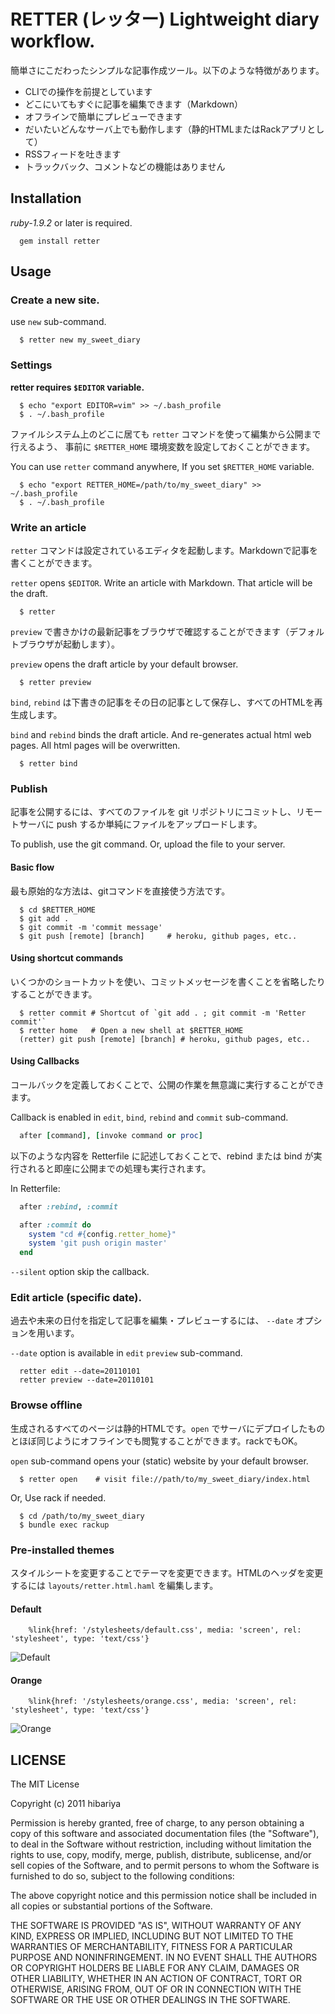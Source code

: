 # RETTER (レッター) Lightweight diary workflow.

簡単さにこだわったシンプルな記事作成ツール。以下のような特徴があります。

* CLIでの操作を前提としています
* どこにいてもすぐに記事を編集できます（Markdown）
* オフラインで簡単にプレビューできます
* だいたいどんなサーバ上でも動作します（静的HTMLまたはRackアプリとして）
* RSSフィードを吐きます
* トラックバック、コメントなどの機能はありません

## Installation

*ruby-1.9.2* or later is required.

~~~~
  gem install retter
~~~~

## Usage

### Create a new site.

use `new` sub-command.

~~~~
  $ retter new my_sweet_diary
~~~~

### Settings

**retter requires `$EDITOR` variable.**

~~~~
  $ echo "export EDITOR=vim" >> ~/.bash_profile
  $ . ~/.bash_profile
~~~~

ファイルシステム上のどこに居ても `retter` コマンドを使って編集から公開まで行えるよう、 事前に `$RETTER_HOME` 環境変数を設定しておくことができます。

You can use `retter` command anywhere, If you set `$RETTER_HOME` variable.

~~~~
  $ echo "export RETTER_HOME=/path/to/my_sweet_diary" >> ~/.bash_profile
  $ . ~/.bash_profile
~~~~

### Write an article

`retter` コマンドは設定されているエディタを起動します。Markdownで記事を書くことができます。

`retter` opens `$EDITOR`. Write an article with Markdown. That article will be the draft.

~~~~
  $ retter
~~~~

`preview` で書きかけの最新記事をブラウザで確認することができます（デフォルトブラウザが起動します）。

`preview` opens the draft article by your default browser.

~~~~
  $ retter preview
~~~~

`bind`, `rebind` は下書きの記事をその日の記事として保存し、すべてのHTMLを再生成します。

`bind` and `rebind` binds the draft article. And re-generates actual html web pages. All html pages will be overwritten.

~~~~
  $ retter bind
~~~~

### Publish

記事を公開するには、すべてのファイルを git リポジトリにコミットし、リモートサーバに push するか単純にファイルをアップロードします。

To publish, use the git command. Or, upload the file to your server.

#### Basic flow

最も原始的な方法は、gitコマンドを直接使う方法です。

~~~~
  $ cd $RETTER_HOME
  $ git add .
  $ git commit -m 'commit message'
  $ git push [remote] [branch]     # heroku, github pages, etc..
~~~~

#### Using shortcut commands

いくつかのショートカットを使い、コミットメッセージを書くことを省略したりすることができます。

~~~~
  $ retter commit # Shortcut of `git add . ; git commit -m 'Retter commit'`
  $ retter home   # Open a new shell at $RETTER_HOME
  (retter) git push [remote] [branch] # heroku, github pages, etc..
~~~~

#### Using Callbacks

コールバックを定義しておくことで、公開の作業を無意識に実行することができます。

Callback is enabled in `edit`, `bind`, `rebind` and `commit` sub-command.

~~~~ruby
  after [command], [invoke command or proc]
~~~~

以下のような内容を Retterfile に記述しておくことで、rebind または bind が実行されると即座に公開までの処理も実行されます。

In Retterfile:

~~~~ruby
  after :rebind, :commit

  after :commit do
    system "cd #{config.retter_home}"
    system 'git push origin master'
  end
~~~~

`--silent` option skip the callback.

### Edit article (specific date).

過去や未来の日付を指定して記事を編集・プレビューするには、 `--date` オプションを用います。

`--date` option is available in `edit` `preview` sub-command.

~~~~
  retter edit --date=20110101
  retter preview --date=20110101
~~~~

### Browse offline

生成されるすべてのページは静的HTMLです。`open` でサーバにデプロイしたものとほぼ同じようにオフラインでも閲覧することができます。rackでもOK。

`open` sub-command opens your (static) website by your default browser.

~~~~
  $ retter open    # visit file://path/to/my_sweet_diary/index.html
~~~~

Or, Use rack if needed.

~~~~
  $ cd /path/to/my_sweet_diary
  $ bundle exec rackup
~~~~

### Pre-installed themes

スタイルシートを変更することでテーマを変更できます。HTMLのヘッダを変更するには `layouts/retter.html.haml` を編集します。

#### Default

~~~~haml
    %link{href: '/stylesheets/default.css', media: 'screen', rel: 'stylesheet', type: 'text/css'}
~~~~

![Default](http://hibariya.github.com/images/theme_samples/retter_default.jpg)

#### Orange

~~~~haml
    %link{href: '/stylesheets/orange.css', media: 'screen', rel: 'stylesheet', type: 'text/css'}
~~~~

![Orange](http://hibariya.github.com/images/theme_samples/retter_orange.jpg)

## LICENSE

The MIT License

Copyright (c) 2011 hibariya

Permission is hereby granted, free of charge, to any person obtaining a copy of this software and associated documentation files (the "Software"), to deal in the Software without restriction, including without limitation the rights to use, copy, modify, merge, publish, distribute, sublicense, and/or sell copies of the Software, and to permit persons to whom the Software is furnished to do so, subject to the following conditions:

The above copyright notice and this permission notice shall be included in all copies or substantial portions of the Software.

THE SOFTWARE IS PROVIDED "AS IS", WITHOUT WARRANTY OF ANY KIND, EXPRESS OR IMPLIED, INCLUDING BUT NOT LIMITED TO THE WARRANTIES OF MERCHANTABILITY, FITNESS FOR A PARTICULAR PURPOSE AND NONINFRINGEMENT. IN NO EVENT SHALL THE AUTHORS OR COPYRIGHT HOLDERS BE LIABLE FOR ANY CLAIM, DAMAGES OR OTHER LIABILITY, WHETHER IN AN ACTION OF CONTRACT, TORT OR OTHERWISE, ARISING FROM, OUT OF OR IN CONNECTION WITH THE SOFTWARE OR THE USE OR OTHER DEALINGS IN THE SOFTWARE.


